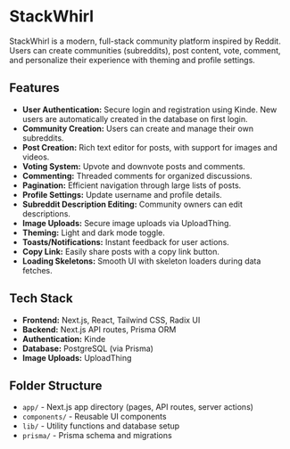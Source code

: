 # StackWhirl

StackWhirl is a modern, full-stack community platform inspired by Reddit. Users can create communities (subreddits), post content, vote, comment, and personalize their experience with theming and profile settings.

## Features

- **User Authentication:** Secure login and registration using Kinde. New users are automatically created in the database on first login.
- **Community Creation:** Users can create and manage their own subreddits.
- **Post Creation:** Rich text editor for posts, with support for images and videos.
- **Voting System:** Upvote and downvote posts and comments.
- **Commenting:** Threaded comments for organized discussions.
- **Pagination:** Efficient navigation through large lists of posts.
- **Profile Settings:** Update username and profile details.
- **Subreddit Description Editing:** Community owners can edit descriptions.
- **Image Uploads:** Secure image uploads via UploadThing.
- **Theming:** Light and dark mode toggle.
- **Toasts/Notifications:** Instant feedback for user actions.
- **Copy Link:** Easily share posts with a copy link button.
- **Loading Skeletons:** Smooth UI with skeleton loaders during data fetches.

## Tech Stack

- **Frontend:** Next.js, React, Tailwind CSS, Radix UI
- **Backend:** Next.js API routes, Prisma ORM
- **Authentication:** Kinde
- **Database:** PostgreSQL (via Prisma)
- **Image Uploads:** UploadThing


## Folder Structure

- `app/` - Next.js app directory (pages, API routes, server actions)
- `components/` - Reusable UI components
- `lib/` - Utility functions and database setup
- `prisma/` - Prisma schema and migrations

